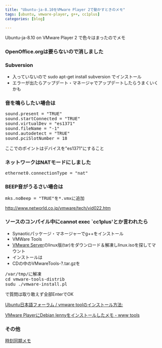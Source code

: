 ```yaml
---
title: "Ubuntu-ja-8.10をVMware Player 2で動かすときのメモ"
tags: [ubuntu, vmware-player, g++, cc1plus]
categories: [blog]

---
```


Ubuntu-ja-8.10 on VMware Player 2 で色々はまったのでメモ

### OpenOffice.orgは要らないので消しました

### Subversion

  * 入っていないので sudo apt-get install subversion でインストール
  * エラーが出たらアップデート・マネージャでアップデートしたらうまくいくかも

### 音を鳴らしたい場合は

<pre>sound.present = "TRUE"
sound.startConnected = "TRUE"
sound.virtualDev = "es1371"
sound.fileName = "-1"
sound.autodetect = "TRUE"
sound.pciSlotNumber = 18
</pre>

ここでのポイントはデバイスを"es1371"にすること

### ネットワークはNATモードにしました

<pre>ethernet0.connectionType = "nat"
</pre>

### BEEP音がうるさい場合は

<pre>mks.noBeep = "TRUE"を*.vmxに追加
</pre>

<http://www.networld.co.jp/vmware/tech/vid022.htm>

### ソースのコンパイル中にcannot exec \`cc1plus'とか言われたら

  * Synaoticパッケージ・マネージャーでg++をインストール
  * VMWare Tools
  * [VMware Server][1]のlinux版(tar)をダウンロード＆解凍しlinux.isoを探してマウント
  * インストールは
  * CDの中のVMwareTools-?.tar.gzを

 [1]: http://www.vmware.com/jp/products/server/

<pre>/var/tmp/に解凍
cd vmware-tools-distrib
sudu ./vmware-install.pl
</pre>

で質問は取り敢えず全部EnterでOK

[Ubuntu日本語フォーラム / vmware toolのインストール方法:][2]

 [2]: http://forums.ubuntulinux.jp/viewtopic.php?pid=1913

[VMware PlayerにDebian lennyをインストールしたメモ - www tools][3]

 [3]: http://d.hatena.ne.jp/giant_penguin/20081124/1227485111

### その他

[時刻同期メモ][4]

 [4]: http://d.hatena.ne.jp/prokion/20080312/1223800954
